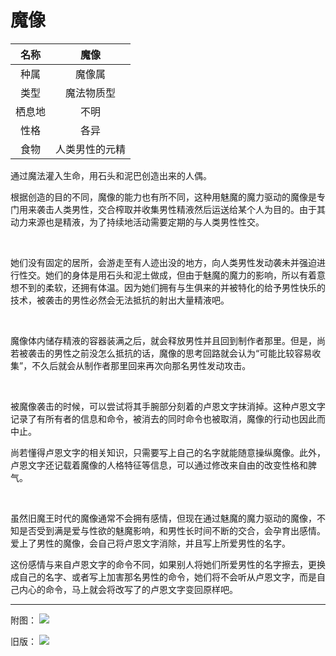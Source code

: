 # 魔像

|名称|魔像|
|:-:|:-:|
|种属|魔像属|
|类型|魔法物质型|
|栖息地|不明|
|性格|各异|
|食物|人类男性的元精|

通过魔法灌入生命，用石头和泥巴创造出来的人偶。

根据创造的目的不同，魔像的能力也有所不同，这种用魅魔的魔力驱动的魔像是专门用来袭击人类男性，交合榨取并收集男性精液然后运送给某个人为目的。由于其动力来源也是精液，为了持续地活动需要定期的与人类男性性交。

<br>

她们没有固定的居所，会游走至有人迹出没的地方，向人类男性发动袭未并强迫进行性交。她们的身体是用石头和泥土做成，但由于魅魔的魔力的影响，所以有着意想不到的柔软，还拥有体温。因为她们拥有与生俱来的并被特化的给予男性快乐的技术，被袭击的男性必然会无法抵抗的射出大量精液吧。

<br>

魔像体内储存精液的容器装满之后，就会释放男性并且回到制作者那里。但是，尚若被袭击的男性之前没怎么抵抗的话，魔像的思考回路就会认为“可能比较容易收集”，不久后就会从制作者那里回来再次向那名男性发动攻击。

<br>

被魔像袭击的时候，可以尝试将其手腕部分刻着的卢恩文字抹消掉。这种卢恩文字记录了有所有者的信息和命令，被消去的同时命令也被取消，魔像的行动也因此而中止。

尚若懂得卢恩文字的相关知识，只需要写上自己的名字就能随意操纵魔像。此外，卢恩文字还记载着魔像的人格特征等信息，可以通过修改来自由的改变性格和脾气。

<br>

虽然旧魔王时代的魔像通常不会拥有感情，但现在通过魅魔的魔力驱动的魔像，不知是否受到满是爱与性欲的魅魔影响，和男性长时间不断的交合，会孕育出感情。爱上了男性的魔像，会自己将卢恩文字消除，并且写上所爱男性的名字。

这份感情与来自卢恩文字的命令不同，如果别人将她们所爱男性的名字擦去，更换成自己的名字、或者写上加害那名男性的命令，她们将不会听从卢恩文字，而是自己内心的命令，马上就会将改写了的卢恩文字变回原样吧。

---

附图： ![](img/魔物娘图鉴I/142-143魔像-重置.jpg)

旧版： ![](img/魔物娘图鉴I/142-143魔像.jpg)